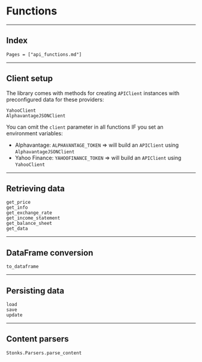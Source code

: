 # Functions 

---
## Index
```@index
Pages = ["api_functions.md"]
```
---
## Client setup
The library comes with methods for creating `APIClient` instances with preconfigured data for these providers:
```@docs
YahooClient
AlphavantageJSONClient
```

You can omit the `client` parameter in all functions IF you set an environment variables:
- Alphavantage: `ALPHAVANTAGE_TOKEN` => will build an `APIClient` using `AlphavantageJSONClient` 
- Yahoo Finance: `YAHOOFINANCE_TOKEN` => will build an `APIClient` using `YahooClient`

---
## Retrieving data 
```@docs 
get_price
get_info
get_exchange_rate
get_income_statement
get_balance_sheet
get_data
```

---
## DataFrame conversion
```@docs
to_dataframe
```

---
## Persisting data
```@docs
load
save
update
```

---
## Content parsers
```@docs
Stonks.Parsers.parse_content
```